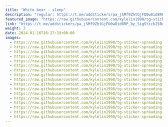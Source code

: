 ```yaml
---
title: "White bear - sleep"
description: "regular: https://t.me/addstickers/pa_jSMf9ZhtGjFO0w8id8RP_by_SigStick25Bot"
featured_image: "https://raw.githubusercontent.com/kylelin1998/tg-sticker-spreading-worldwide-images/main/img/a8183b2e-f97a-4f79-a856-6d06dade590d.jpg"
link: "https://t.me/addstickers/pa_jSMf9ZhtGjFO0w8id8RP_by_SigStick25Bot"
weight: 3
date: 2024-01-16T16:27:19+08:00
images:
  - https://raw.githubusercontent.com/kylelin1998/tg-sticker-spreading-worldwide-images/main/img/a8183b2e-f97a-4f79-a856-6d06dade590d.jpg
  - https://raw.githubusercontent.com/kylelin1998/tg-sticker-spreading-worldwide-images/main/img/4fb05952-4261-409e-b530-3b3da28e42ed.jpg
  - https://raw.githubusercontent.com/kylelin1998/tg-sticker-spreading-worldwide-images/main/img/b28b67de-ac18-42f7-9a60-686a53ceb0a6.jpg
  - https://raw.githubusercontent.com/kylelin1998/tg-sticker-spreading-worldwide-images/main/img/88eaf10d-70da-40d7-b515-4a95863db1a2.jpg
  - https://raw.githubusercontent.com/kylelin1998/tg-sticker-spreading-worldwide-images/main/img/a6219a82-0a0a-4863-be89-a9a32f0fc23b.jpg
  - https://raw.githubusercontent.com/kylelin1998/tg-sticker-spreading-worldwide-images/main/img/f3e97a39-0b1e-4389-acde-0d67cb7d75be.jpg
  - https://raw.githubusercontent.com/kylelin1998/tg-sticker-spreading-worldwide-images/main/img/30b1a2ff-efb3-4a23-a907-76391c4a556d.jpg
  - https://raw.githubusercontent.com/kylelin1998/tg-sticker-spreading-worldwide-images/main/img/6ad558a0-f6c9-45f4-9465-871913320dea.jpg
  - https://raw.githubusercontent.com/kylelin1998/tg-sticker-spreading-worldwide-images/main/img/2fd8fa38-2c87-45d1-a967-d71f591b9707.jpg
  - https://raw.githubusercontent.com/kylelin1998/tg-sticker-spreading-worldwide-images/main/img/0517cf91-3955-4347-be4d-124073d8edce.jpg
  - https://raw.githubusercontent.com/kylelin1998/tg-sticker-spreading-worldwide-images/main/img/1dee7aa3-9d3d-4ef5-96a2-41a20ae67254.jpg
  - https://raw.githubusercontent.com/kylelin1998/tg-sticker-spreading-worldwide-images/main/img/170b15b6-4fe6-4baa-bca7-fa0d26cbe84a.jpg
  - https://raw.githubusercontent.com/kylelin1998/tg-sticker-spreading-worldwide-images/main/img/ab2690b1-1b63-45fb-9847-810ba4ccbdc2.jpg
  - https://raw.githubusercontent.com/kylelin1998/tg-sticker-spreading-worldwide-images/main/img/65a69e28-59a0-47da-982f-cca66b2aa304.jpg
  - https://raw.githubusercontent.com/kylelin1998/tg-sticker-spreading-worldwide-images/main/img/b243a659-8bce-4a17-8217-99678c59e6b0.jpg
  - https://raw.githubusercontent.com/kylelin1998/tg-sticker-spreading-worldwide-images/main/img/b8849590-912d-4399-adbd-c018fab7b1eb.jpg
  - https://raw.githubusercontent.com/kylelin1998/tg-sticker-spreading-worldwide-images/main/img/c55d879a-b949-4873-996d-c64a6a506a71.jpg
---
```

